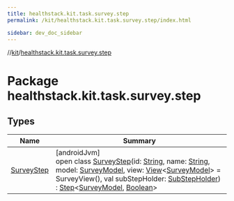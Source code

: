 ```yaml
---
title: healthstack.kit.task.survey.step
permalink: /kit/healthstack.kit.task.survey.step/index.html

sidebar: dev_doc_sidebar
---
```

//[kit](../../index.html)/[healthstack.kit.task.survey.step](index.html)



# Package healthstack.kit.task.survey.step



## Types


| Name | Summary |
|---|---|
| [SurveyStep](-survey-step/index.html) | [androidJvm]<br>open class [SurveyStep](-survey-step/index.html)(id: [String](https://kotlinlang.org/api/latest/jvm/stdlib/kotlin/-string/index.html), name: [String](https://kotlinlang.org/api/latest/jvm/stdlib/kotlin/-string/index.html), model: [SurveyModel](../healthstack.kit.task.survey.model/-survey-model/index.html), view: [View](../healthstack.kit.task.base/-view/index.html)&lt;[SurveyModel](../healthstack.kit.task.survey.model/-survey-model/index.html)&gt; = SurveyView(), val subStepHolder: [SubStepHolder](../healthstack.kit.task.survey.question/-sub-step-holder/index.html)) : [Step](../healthstack.kit.task.base/-step/index.html)&lt;[SurveyModel](../healthstack.kit.task.survey.model/-survey-model/index.html), [Boolean](https://kotlinlang.org/api/latest/jvm/stdlib/kotlin/-boolean/index.html)&gt; |

